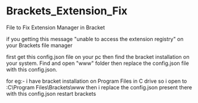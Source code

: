 # Brackets_Extension_Fix
File to Fix Extension Manager in Bracket


if you getting this message "unable to access the extension registry" on your Brackets file manager

first get this config.json file on your pc then find the bracket installation on your system. Find and open "www" folder then replace the config.json file with this config.json.

for eg:-
i have bracket installation on Program Files in C drive
so i open to :C\Program Files\Brackets\www
then i replace the config.json present there with this config.json
restart brackets
